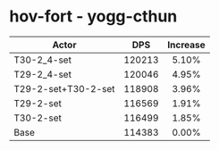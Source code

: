 # hov-fort - yogg-cthun
| Actor | DPS | Increase |
|---|:---:|:---:|
|T30-2_4-set|120213|5.10%|
|T29-2_4-set|120046|4.95%|
|T29-2-set+T30-2-set|118908|3.96%|
|T29-2-set|116569|1.91%|
|T30-2-set|116499|1.85%|
|Base|114383|0.00%|
